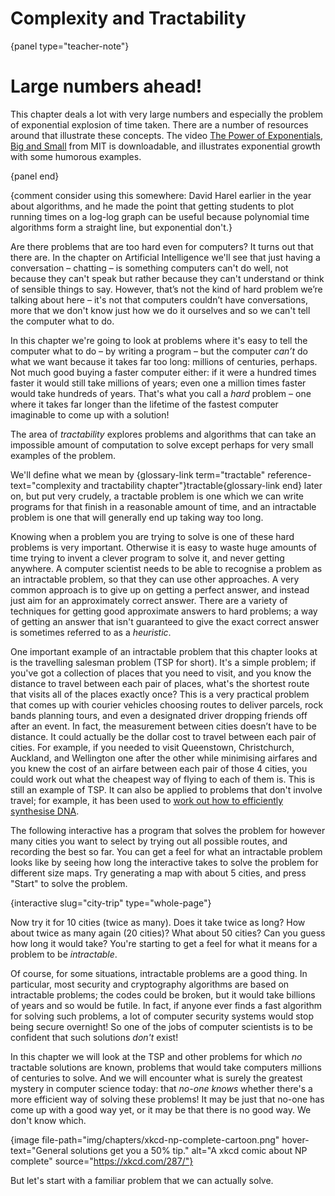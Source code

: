 # Complexity and Tractability

{panel type="teacher-note"}

# Large numbers ahead!

This chapter deals a lot with very large numbers and especially the problem of exponential explosion of time taken.
There are a number of resources around that illustrate these concepts.
The video [The Power of Exponentials, Big and Small](http://blossoms.mit.edu/videos/lessons/power_exponentials_big_and_small) from MIT is downloadable, and illustrates exponential growth with some humorous examples.

{panel end}

{comment consider using this somewhere: David Harel earlier in the year about algorithms, and he made the point that getting students to plot running times on a log-log graph can be useful because polynomial time algorithms form a straight line, but exponential don't.}

Are there problems that are too hard even for computers?
It turns out that there are.
In the chapter on Artificial Intelligence we'll see that just having a conversation &ndash; chatting &ndash; is something computers can't do well, not because they can't speak but rather because they can't understand or think of sensible things to say.
However, that’s not the kind of hard problem we’re talking about here &ndash; it's not that computers couldn’t have conversations, more that we don't know just how we do it ourselves and so we can't tell the computer what to do.

In this chapter we're going to look at problems where it's easy to tell the computer what to do &ndash; by writing a program &ndash; but the computer *can’t* do what we want because it takes far too long: millions of centuries, perhaps.
Not much good buying a faster computer either: if it were a hundred times faster it would still take millions of years; even one a million times faster would take hundreds of years.
That's what you call a *hard* problem &ndash; one where it takes far longer than the lifetime of the fastest computer imaginable to come up with a solution!

The area of *tractability* explores problems and algorithms that can take an impossible amount of computation to solve except perhaps for very small examples of the problem.

We'll define what we mean by {glossary-link term="tractable" reference-text="complexity and tractability chapter"}tractable{glossary-link end} later on, but put very crudely, a tractable problem is one which we can write programs for that finish in a reasonable amount of time, and an intractable problem is one that will generally end up taking way too long.

Knowing when a problem you are trying to solve is one of these hard problems is very important.
Otherwise it is easy to waste huge amounts of time trying to invent a clever program to solve it, and never getting anywhere.
A computer scientist needs to be able to recognise a problem as an intractable problem, so that they can use other approaches.
A very common approach is to give up on getting a perfect answer, and instead just aim for an approximately correct answer.
There are a variety of techniques for getting good approximate answers to hard problems; a way of getting an answer that isn't guaranteed to give the exact correct answer is sometimes referred to as a *heuristic*.

One important example of an intractable problem that this chapter looks at is the travelling salesman problem (TSP for short).
It's a simple problem; if you've got a collection of places that you need to visit, and you know the distance to travel between each pair of places, what's the shortest route that visits all of the places exactly once?
This is a very practical problem that comes up with courier vehicles choosing routes to deliver parcels, rock bands planning tours, and even a designated driver dropping friends off after an event.
In fact, the measurement between cities doesn’t have to be distance.
It could actually be the dollar cost to travel between each pair of cities.
For example, if you needed to visit Queenstown, Christchurch, Auckland, and Wellington one after the other while minimising airfares and you knew the cost of an airfare between each pair of those 4 cities, you could work out what the cheapest way of flying to each of them is.
This is still an example of TSP.
It can also be applied to problems that don't involve travel; for example, it has been used to [work out how to efficiently synthesise DNA](http://www.i-programmer.info/news/181/9340.html).

The following interactive has a program that solves the problem for however many cities you want to select by trying out all possible routes, and recording the best so far.
You can get a feel for what an intractable problem looks like by seeing how long the interactive takes to solve the problem for different size maps.
Try generating a map with about 5 cities, and press "Start" to solve the problem.

{interactive slug="city-trip" type="whole-page"}

Now try it for 10 cities (twice as many).
Does it take twice as long?
How about twice as many again (20 cities)?
What about 50 cities?
Can you guess how long it would take?
You're starting to get a feel for what it means for a problem to be *intractable*.

Of course, for some situations, intractable problems are a good thing.
In particular, most security and cryptography algorithms are based on intractable problems; the codes could be broken, but it would take billions of years and so would be futile.
In fact, if anyone ever finds a fast algorithm for solving such problems, a lot of computer security systems would stop being secure overnight!
So one of the jobs of computer scientists is to be confident that such solutions *don't* exist!

In this chapter we will look at the TSP and other problems for which *no* tractable solutions are known, problems that would take computers millions of centuries to solve.
And we will encounter what is surely the greatest mystery in computer science today: that *no-one knows* whether there's a more efficient way of solving these problems!
It may be just that no-one has come up with a good way yet, or it may be that there is no good way.
We don't know which.

{image file-path="img/chapters/xkcd-np-complete-cartoon.png" hover-text="General solutions get you a 50% tip." alt="A xkcd comic about NP complete" source="https://xkcd.com/287/"}

But let's start with a familiar problem that we can actually solve.
